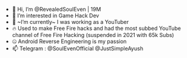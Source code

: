 - 👋 Hi, I’m @RevealedSoulEven | 19M
- 👀 I’m interested in Game Hack Dev
- 🌱 ~I’m currently~ I was working as a YouTuber
- 🔥 Used to make Free Fire hacks and had the most subbed YouTube channel of Free Fire Hacking (suspended in 2021 with 65k Subs)
- 🤐 Android Reverse Engineering is my passion
- 📫 Telegram : @SoulEvenOfficial @JustSimpleAyush

<!---
RevealedSoulEven/RevealedSoulEven is a ✨ special ✨ repository because its `README.md` (this file) appears on your GitHub profile.
You can click the Preview link to take a look at your changes.
--->
